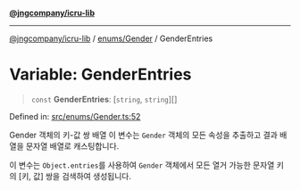[**@jngcompany/icru-lib**](../../../README.md)

***

[@jngcompany/icru-lib](../../../README.md) / [enums/Gender](../README.md) / GenderEntries

# Variable: GenderEntries

> `const` **GenderEntries**: \[`string`, `string`\][]

Defined in: [src/enums/Gender.ts:52](https://github.com/jngcompany/icru-lib/blob/d3a4d9c24074b22f396121b6f6d7c5106c66ae75/src/enums/Gender.ts#L52)

Gender 객체의 키-값 쌍 배열
이 변수는 `Gender` 객체의 모든 속성을 추출하고 결과 배열을 문자열 배열로 캐스팅합니다.

이 변수는 `Object.entries`를 사용하여 `Gender` 객체에서 모든 열거 가능한
문자열 키의 [키, 값] 쌍을 검색하여 생성됩니다.

